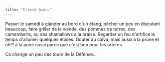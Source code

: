 ```yaml
---
title: "Crécré bien."
---
```


Passer le samedi à glander au bord d'un étang, pêcher un peu en discutant
beaucoup, faire griller de la viande, des pommes de terres, des camemberts, ou
des shamallows à la braise. Regarder un feu d'artifice le temps d'allumer
quelques étoiles. Goûter au calva, mais aussi à la prune et oh!? à la poire
aussi parce que c'est bon pour les artères.

Ca change un peu des tours de la Défense...

